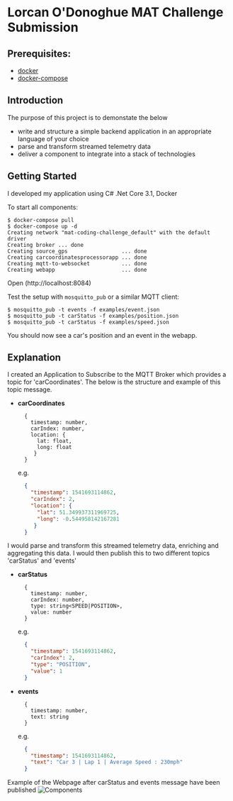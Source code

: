 # Lorcan O'Donoghue MAT Challenge Submission

## Prerequisites:

* [docker](https://docs.docker.com/)
* [docker-compose](https://docs.docker.com/compose/)

## Introduction

The purpose of this project is to demonstate the below
* write and structure a simple backend application in an appropriate language of your choice
* parse and transform streamed telemetry data
* deliver a component to integrate into a stack of technologies

## Getting Started

I developed my application using C# .Net Core 3.1, Docker

To start all components:

```console
$ docker-compose pull
$ docker-compose up -d
Creating network "mat-coding-challenge_default" with the default driver
Creating broker ... done
Creating source_gps                 ... done
Creating carcoordinatesprocessorapp ... done
Creating mqtt-to-websocket          ... done
Creating webapp                     ... done
```

Open (http://localhost:8084)

Test the setup with `mosquitto_pub` or a similar MQTT client:

```console
$ mosquitto_pub -t events -f examples/event.json
$ mosquitto_pub -t carStatus -f examples/position.json
$ mosquitto_pub -t carStatus -f examples/speed.json
```

You should now see a car's position and an event in the webapp.

## Explanation

I created an Application to Subscribe to the MQTT Broker which provides a topic for 'carCoordinates'.
The below is the structure and example of this topic message.

* **carCoordinates**

    ```console
      {
        timestamp: number,
        carIndex: number,
        location: {
          lat: float,
          long: float
         }
      }
    ```

  e.g.

    ```json
      {
        "timestamp": 1541693114862,
        "carIndex": 2,
        "location": {
          "lat": 51.349937311969725,
          "long": -0.544958142167281
         }
      }
    ```
I would parse and transform this streamed telemetry data, enriching and aggregating this data.
I would then publish this to two different topics 'carStatus' and 'events'

- **carStatus**

    ```console
      {
        timestamp: number,
        carIndex: number,
        type: string<SPEED|POSITION>,
        value: number
      }
    ```

  e.g.

    ```json
      {
        "timestamp": 1541693114862,
        "carIndex": 2,
        "type": "POSITION",
        "value": 1
      }
    ```

- **events**

    ```console
      {
        timestamp: number,
        text: string
      }
    ```

  e.g.

    ```json
      {
        "timestamp": 1541693114862,
        "text": "Car 3 | Lap 1 | Average Speed : 230mph"
      }
    ```
Example of the Webpage after carStatus and events message have been published
![Components](./Capture.PNG)


